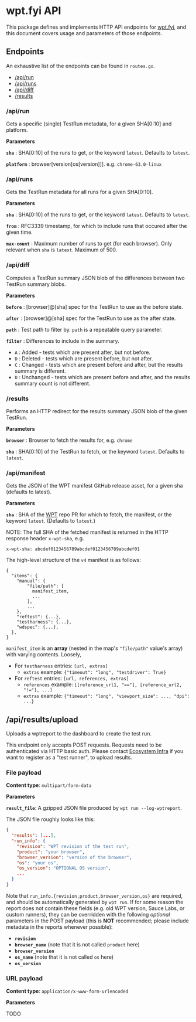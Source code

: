 # wpt.fyi API

This package defines and implements HTTP API endpoints for [wpt.fyi](https://wpt.fyi/), and this
document covers usage and parameters of those endpoints.

## Endpoints

An exhaustive list of the endpoints can be found in `routes.go`.

 - [/api/run](#apirun)
 - [/api/runs](#apiruns)
 - [/api/diff](#apidiff)
 - [/results](#results)

### /api/run

Gets a specific (single) TestRun metadata, for a given SHA[0:10] and platform.

__Parameters__

__`sha`__ :  SHA[0:10] of the runs to get, or the keyword `latest`. Defaults to `latest`.

__`platform`__ : browser[version[os[version]]]. e.g. `chrome-63.0-linux`

### /api/runs

Gets the TestRun metadata for all runs for a given SHA[0:10].

__Parameters__

__`sha`__ : SHA[0:10] of the runs to get, or the keyword `latest`. Defaults to `latest`.

__`from`__ : RFC3339 timestamp, for which to include runs that occured after the given time.

__`max-count`__ : Maximum number of runs to get (for each browser). Only relevant when `sha` is `latest`. Maximum of 500.

### /api/diff

Computes a TestRun summary JSON blob of the differences between two TestRun
summary blobs.

__Parameters__

__`before`__ : [browser]@[sha] spec for the TestRun to use as the before state.

__`after`__ : [browser]@[sha] spec for the TestRun to use as the after state.

__`path`__ : Test path to filter by. `path` is a repeatable query parameter.

__`filter`__ : Differences to include in the summary.
 - `A` : Added - tests which are present after, but not before.
 - `D` : Deleted - tests which are present before, but not after.
 - `C` : Changed - tests which are present before and after, but the results summary is different.
 - `U` : Unchanged - tests which are present before and after, and the results summary count is not different.

### /results

Performs an HTTP redirect for the results summary JSON blob of the given TestRun.

__Parameters__

__`browser`__ : Browser to fetch the results for, e.g. `chrome`

__`sha`__ : SHA[0:10] of the TestRun to fetch, or the keyword `latest`. Defaults to `latest`.

### /api/manifest

Gets the JSON of the WPT manifest GitHub release asset, for a given sha (defaults to latest).

__Parameters__

__`sha`__ : SHA of the [WPT](https://github.com/web-platform-tests/wpt) repo PR for which to fetch,
    the manifest, or the keyword `latest`. (Defaults to `latest`.)

NOTE: The full SHA of the fetched manifest is returned in the HTTP response header `x-wpt-sha`, e.g.

    x-wpt-sha: abcdef0123456789abcdef0123456789abcdef01

The high-level structure of the `v4` manifest is as follows:

    {
      "items": {
        "manual": {
            "file/path": [
              manifest_item,
              ...
            ],
            ...
        },
        "reftest": {...},
        "testharness": {...},
        "wdspec": {...},
      },
    }

`manifest_item` is an **array** (nested in the map's `"file/path"` value's array) with varying contents. Loosely,

- For `testharness` entries: `[url, extras]`
  - `extras` example: `{"timeout": "long", "testdriver": True}`
- For `reftest` entries: `[url, references, extras]`
  - `references` example: `[[reference_url1, "=="], [reference_url2, "!="], ...]`
  - `extras` example: `{"timeout": "long", "viewport_size": ..., "dpi": ...}`

## /api/results/upload

Uploads a wptreport to the dashboard to create the test run.

This endpoint only accepts POST requests. Requests need to be authenticated via HTTP basic auth.
Please contact [Ecosystem Infra](mailto:ecosystem-infra@chromium.org) if you want to register as a
"test runner", to upload results.

### File payload

__Content type__: `multipart/form-data`

__Parameters__

__`result_file`__: A gzipped JSON file produced by `wpt run --log-wptreport`.

The JSON file roughly looks like this:

```json
{
  "results": [...],
  "run_info": {
    "revision": "WPT revision of the test run",
    "product": "your browser",
    "browser_version": "version of the browser",
    "os": "your os",
    "os_version": "OPTIONAL OS version",
    ...
  }
}
```

Note that `run_info.{revision,product,browser_version,os}` are required, and should be automatically
generated by `wpt run`. If for some reason the report does not contain these fields (e.g. old WPT
version, Sauce Labs, or custom runners), they can be overridden with the following *optional*
parameters in the POST payload (this is __NOT__ recommended; please include metadata in the reports
whenever possible):

* __`revision`__
* __`browser_name`__ (note that it is not called `product` here)
* __`browser_version`__
* __`os_name`__ (note that it is not called `os` here)
* __`os_version`__

### URL payload

__Content type__: `application/x-www-form-urlencoded`

__Parameters__

TODO
